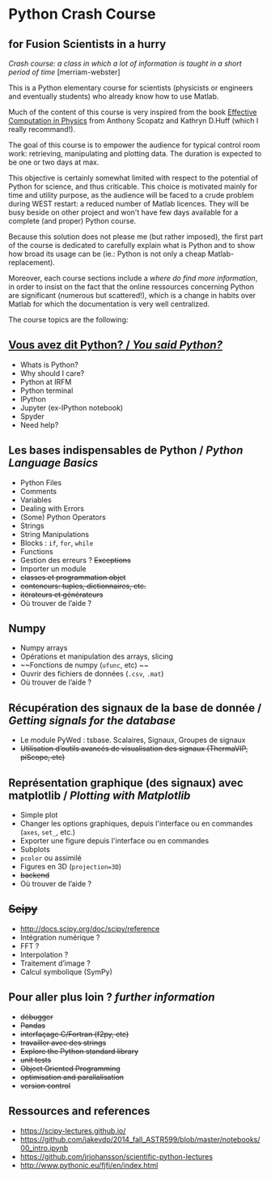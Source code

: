 # Python Crash Course 
## for Fusion Scientists in a hurry

_Crash course: a class in which a lot of information is taught in a short period of time_ [merriam-webster]

This is a Python elementary course for scientists (physicists or engineers and eventually students) who already know how to use Matlab. 

Much of the content of this course is very inspired from the book [Effective Computation in Physics](http://physics.codes/) from Anthony Scopatz and Kathryn D.Huff (which I really recommand!). 
 
The goal of this course is to empower the audience for typical control room work: retrieving, manipulating and plotting data. The duration is expected to be one or two days at max. 

This objective is certainly somewhat limited with respect to the potential of Python for science, and thus criticable. This choice is motivated mainly for time and utility purpose, as the audience will be faced to a crude problem during WEST restart: a reduced number of Matlab licences. They will be busy beside on other project and won't have few days available for a complete (and proper) Python course. 

Because this solution does not please me (but rather imposed), the first part of the course is dedicated to carefully explain what is Python and to show how broad its usage can be (ie.: Python is not only a cheap Matlab-replacement). 

Moreover, each course sections include a _where do find more information_, in order to insist on the fact that the online ressources concerning Python are significant (numerous but scattered!), which is a change in habits over Matlab for which the documentation is very well centralized.



The course topics are the following:

## [Vous avez dit Python? / _You said Python?_](http://nbviewer.ipython.org/format/slides/github/Hash--/Fusion/blob/master/Python_Crash_Course/1%2520-%2520Introduction%2520to%2520Python.ipynb#/)

 - Whats is Python?
 - Why should I care?
 - Python at IRFM
 - Python terminal
 - IPython
 - Jupyter (ex-IPython notebook)
 - Spyder
 - Need help?
 
## Les bases indispensables de Python / _Python Language Basics_

- Python Files
- Comments
- Variables
- Dealing with Errors
- (Some) Python Operators
- Strings
- String Manipulations
- Blocks : `if`, `for`, `while`
- Functions
- Gestion des erreurs ? ~~Exceptions~~
- Importer un module
- ~~classes et programmation objet~~
- ~~conteneurs: tuples, dictionnaires, etc.~~
- ~~itérateurs et générateurs~~
- Où trouver de l’aide ?

## Numpy

- Numpy arrays
- Opérations et manipulation des arrays, slicing
- ~~Fonctions de numpy (`ufunc`, etc) ~~
- Ouvrir des fichiers de données (`.csv`, `.mat`)
- Où trouver de l’aide ?

## Récupération des signaux de la base de donnée / _Getting signals for the database_

- Le module PyWed : tsbase. Scalaires, Signaux, Groupes de signaux
- ~~Utilisation d’outils avancés de visualisation des signaux (ThermaVIP, piScope, etc)~~

## Représentation graphique (des signaux) avec matplotlib / _Plotting with Matplotlib_

- Simple plot
- Changer les options graphiques, depuis l'interface  ou en commandes (`axes`, `set_`, etc.)
- Exporter une figure depuis l'interface ou en commandes
- Subplots
- `pcolor` ou assimilé
- Figures en 3D (`projection=3D`)
- ~~backend~~
- Où trouver de l’aide ?

## ~~Scipy~~

- http://docs.scipy.org/doc/scipy/reference
- Intégration numérique ?
- FFT ?
- Interpolation ?
- Traitement d’image ?
- Calcul symbolique (SymPy)

## Pour aller plus loin ?  _further information_
- ~~débugger~~
- ~~Pandas~~
- ~~interfaçage C/Fortran (f2py, etc)~~
- ~~travailler avec des strings~~
- ~~Explore the Python standard library~~
- ~~unit tests~~
- ~~Object Oriented Programming~~
- ~~optimisation and parallalisation~~
- ~~version control~~

## Ressources and references

- https://scipy-lectures.github.io/
- https://github.com/jakevdp/2014_fall_ASTR599/blob/master/notebooks/00_intro.ipynb
- https://github.com/jrjohansson/scientific-python-lectures
- http://www.pythonic.eu/fjfi/en/index.html
